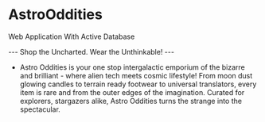 # AstroOddities
Web Application With Active Database

--- Shop the Uncharted. Wear the Unthinkable! ---
- Astro Oddities is your one stop intergalactic emporium of the bizarre and brilliant - where alien tech
meets cosmic lifestyle! From moon dust glowing candles to terrain ready footwear to universal 
translators, every item is rare and from the outer edges of the imagination. Curated for explorers, 
stargazers alike, Astro Oddities turns the strange into the spectacular.
